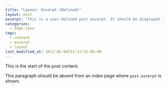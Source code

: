 ```yaml
---
title: "Layout: Excerpt (Defined)"
layout: post
excerpt: "This is a user-defined post excerpt. It should be displayed in place of the auto-generated excerpt or post content on index pages."
categories:
  - Edge Case
tags:
  - content
  - excerpt
  - layout
last_modified_at: 2012-02-04T12:43:31-05:00
---
```


This is the start of the post content.

This paragraph should be absent from an index page where `post.excerpt` is shown.